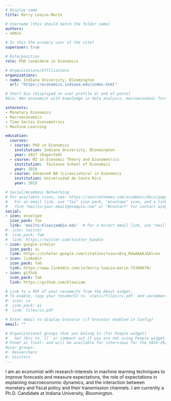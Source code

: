 ```yaml
---
# Display name
title: Kerry Loaiza-Marín

# Username (this should match the folder name)
authors:
- admin

# Is this the primary user of the site?
superuser: true

# Role/position
role: PhD Candidate in Economics

# Organizations/Affiliations
organizations:
- name: Indiana University, Bloomington
  url: "https://economics.indiana.edu/index.html"

# Short bio (displayed in user profile at end of posts)
#bio: #An economist with knowledge in data analysis, macroeconomic forecasting, research projects leading working groups, and with experience in presentations to boards of directors.

interests:
- Monetary Economics
- Macroeconomics
- Time Series Econometrics
- Machine Learning

education:
  courses:
  - course: PhD in Economics
    institution: Indiana University, Bloomington
    year: 2027 (Expected)
  - course: M2 in Economic Theory and Econometrics
    institution:  Toulouse School of Economics
    year: 2018  
  - course: Advanced BA (Licenciatura) in Economics
    institution: Universidad de Costa Rica
    year: 2015

# Social/Academic Networking
# For available icons, see: https://sourcethemes.com/academic/docs/page-builder/#icons
#   For an email link, use "fas" icon pack, "envelope" icon, and a link in the
#   form "mailto:your-email@example.com" or "#contact" for contact widget.
social:
- icon: envelope
  icon_pack: fas
  link: 'mailto:kloaizam@iu.edu'  # For a direct email link, use "mailto:test@example.org".
#- icon: twitter
#  icon_pack: fab
#  link: https://twitter.com/twitter_handle
- icon: google-scholar
  icon_pack: ai
  link: https://scholar.google.com/citations?user=Drq_RdwAAAAJ&hl=en
- icon: linkedin
  icon_pack: fab
  link: https://www.linkedin.com/in/kerry-loaiza-marin-75390678/
- icon: github
  icon_pack: fab
  link: https://github.com/kloaizam

# Link to a PDF of your resume/CV from the About widget.
# To enable, copy your resume/CV to `static/files/cv.pdf` and uncomment the lines below.
#- icon: cv
#  icon_pack: ai
#  link: files/cv.pdf

# Enter email to display Gravatar (if Gravatar enabled in Config)
email: ""

# Organizational groups that you belong to (for People widget)
#   Set this to `[]` or comment out if you are not using People widget.
# Poner al final: and will be available for interviews for the 202X-202X job market. 
#user_groups:
#- Researchers
#- Visitors
---
```


I am an economist with research interests in machine learning techniques to improve forecasts and measure expectations, the role of expectations in explaining macroeconomic dynamics, and the interaction between monetary and fiscal policy and their transmission channels. I am currently a Ph.D. Candidate at Indiana University, Bloomington.
